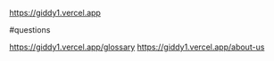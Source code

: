 https://giddy1.vercel.app

#questions


https://giddy1.vercel.app/glossary
https://giddy1.vercel.app/about-us
